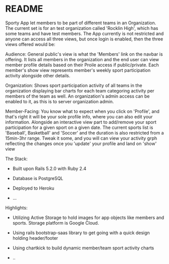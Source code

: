 # README

Sporty App let members to be part of different teams in an Organization. The current set is for an test organization called 'Rocklin High', which has some teams and have test members. The App currently is not restricted and anyone can access all three views, but once login is enabled, then the three views offered would be:

Audience: General public's view is what the 'Members' link on the navbar is offering. It lists all members in the organization and the end user can view member profile details based on their Proile access if public/private. Each member's show view represents member's weekly sport participation activity alongside other details.

Organization: Shows sport participation activity of all teams in the organization displaying bar charts for each team categoring activity per members of the team as well. An organization's admin access can be enabled to it, as this is to server organization admin.

Member-Facing: You know what to expect when you click on 'Profile', and that's right it will be your sole profile info, where you can also edit your information. Alongside an interactive view part to add/remove your sport participation for a given sport on a given date. The current sports list is 'Baseball', Basketball' and 'Soccer' and the duration is also restricted from a 15min-3hr range. Tweak it some, and you will can view your activity grph reflecting the changes once you 'update' your profile and land on 'show' view

The Stack:

* Built upon Rails 5.2.0 with Ruby 2.4

* Database is PostgreSQL

* Deployed to Heroku

* ...

Highlights:

* Utilizing Active Storage to hold images for app objects like members and sports. Storage platform is Google     Cloud.

* Using rails bootstrap-saas library to get going with a quick design holding header/footer

* Using chartkick to build dynamic member/team sport activity charts

* ..